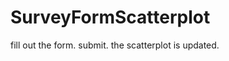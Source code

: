 SurveyFormScatterplot
=====================

fill out the form. submit. the scatterplot is updated.
